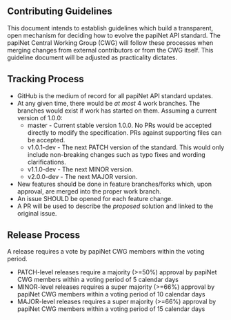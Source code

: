 ## Contributing Guidelines

This document intends to establish guidelines which build a transparent, open mechanism for deciding how to evolve the papiNet API standard. The papiNet Central Working Group (CWG) will follow these processes when merging changes from external contributors or from the CWG itself. This guideline document will be adjusted as practicality dictates.

## Tracking Process
* GitHub is the medium of record for all papiNet API standard updates.
* At any given time, there would be *at most* 4 work branches. The branches would exist if work has started on them. Assuming a current version of 1.0.0:
  * master - Current stable version 1.0.0. No PRs would be accepted directly to modify the specification. PRs against supporting files can be accepted.
  * v1.0.1-dev - The next PATCH version of the standard. This would only include non-breaking changes such as typo fixes and wording clarifications.
  * v1.1.0-dev - The next MINOR version.
  * v2.0.0-dev - The next MAJOR version.
* New features should be done in feature branches/forks which, upon approval, are merged into the proper work branch.
* An issue SHOULD be opened for each feature change.
* A PR will be used to describe the *proposed* solution and linked to the original issue.

## Release Process
A release requires a vote by papiNet CWG members within the voting period.
* PATCH-level releases require a majority (>=50%) approval by papiNet CWG members within a voting period of 5 calendar days
* MINOR-level releases requires a super majority (>=66%) approval by papiNet CWG members within a voting period of 10 calendar days
* MAJOR-level releases requires a super majority (>=66%) approval by papiNet CWG members within a voting period of 15 calendar days